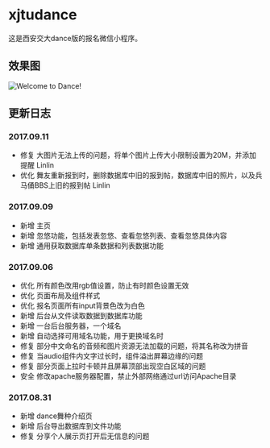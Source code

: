 # xjtudance
这是西安交大dance版的报名微信小程序。
## 效果图
![Welcome to Dance!](/images/screenshot/welcome_to_dance.jpg "dance版微信小程序报名页")
## 更新日志
### 2017.09.11
* 修复 大图片无法上传的问题，将单个图片上传大小限制设置为20M，并添加提醒 Linlin
* 优化 舞友重新报到时，删除数据库中旧的报到帖，数据库中旧的照片，以及兵马俑BBS上旧的报到帖 Linlin
### 2017.09.09
* 新增 主页
* 新增 忽悠功能，包括发表忽悠、查看忽悠列表、查看忽悠具体内容
* 新增 通用获取数据库单条数据和列表数据功能
### 2017.09.06
* 优化 所有颜色改用rgb值设置，防止有时颜色设置无效
* 优化 页面布局及组件样式
* 优化 报名页面所有input背景色改为白色
* 新增 后台从文件读取数据到数据库功能
* 新增 一台后台服务器，一个域名
* 新增 自动选择可用域名功能，用于更换域名时
* 修复 部分中文命名的音频和图片资源无法加载的问题，将其名称改为拼音
* 修复 当audio组件内文字过长时，组件溢出屏幕边缘的问题
* 修复 部分页面上拉时卡顿并且屏幕顶部出现空白区域的问题
* 安全 修改apache服务器配置，禁止外部网络通过url访问Apache目录
### 2017.08.31
* 新增 dance舞种介绍页
* 新增 后台导出数据库到文件功能
* 修复 分享个人展示页打开后无信息的问题
